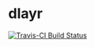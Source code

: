 # dlayr

[![Travis-CI Build Status](https://travis-ci.org/hansthompson/dlayr.svg?branch=master)](https://travis-ci.org/hansthompson/dlayr)
